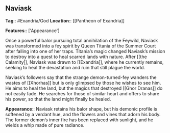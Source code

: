 ## Naviask
**Tag**:: #Exandria/God
**Location**:: [[Pantheon of Exandria]]

**Features**:: ['Appearance']

Once a powerful balor pursuing total annihilation of the Feywild, Naviask was transformed into a fey spirit by Queen Titania of the Summer Court after falling into one of her traps. Titania’s magic changed Naviask’s mission to destroy into a quest to heal scarred lands with nature. After [[the Calamity]], Naviask was drawn to [[Exandria]], where he currently remains, seeking to heal the devastation and ruin that still plague the world.

Naviask’s followers say that the strange demon-turned-fey wanders the wastes of [[Xhorhas]] but is only glimpsed by those he wishes to see him. He aims to heal the land, but the magics that destroyed [[Ghor Dranas]] do not easily fade. He searches for those of similar heart and offers to share his power, so that the land might finally be healed.

**Appearance**:: Naviask retains his balor shape, but his demonic profile is softened by a verdant hue, and the flowers and vines that adorn his body. The former demon’s inner fire has been replaced with sunlight, and he wields a whip made of pure radiance.
